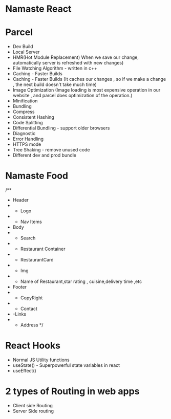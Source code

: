# Namaste React 



# Parcel
- Dev Build
- Local Server
- HMR(Hot Module Replacement)
When we save our change, automatically server is refreshed with new changes)
- File Watching Algorithm - written in c++
- Caching - Faster Builds
- Caching - Faster Builds
(It caches our changes , so if we make a change , the next build doesn't take much time)
- Image Optimization
(Image loading is most expensive operation in our website , and parcel does optimization of the operation.)
- Minification
- Bundling
- Compress
- Consistent Hashing
- Code Splitting
- Differential Bundling - support older browsers
- Diagnostic
- Error Handling
- HTTPS mode
- Tree Shaking - remove unused code
- Different dev and prod bundle


# Namaste Food

/**
 * Header
 * - Logo
 * - Nav Items
 * Body
 * - Search
 * - Restaurant Container
 *  - RestaurantCard
 *    - Img
 *    - Name of Restaurant,star rating , cuisine,delivery time ,etc
 * Footer
 * - CopyRight
 * - Contact
 * -Links
 * - Address
 */

 # React Hooks
 - Normal JS Utility functions
 - useState() - Superpowerful state variables in react
 - useEffect()

 # 2 types of Routing in web apps
 - Client side Routing
 - Server Side routing